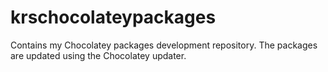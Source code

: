 krschocolateypackages
=====================

Contains my Chocolatey packages development repository. The packages are updated using the Chocolatey updater.
